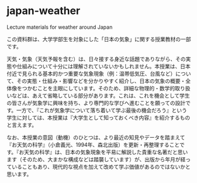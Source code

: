 # japan-weather
Lecture materials for weather around Japan

この資料群は、大学学部生を対象にした「日本の気象」に関する授業教材の一部です。

天気・気象（天気予報を含む）は、日々接する身近な話題でありながら、その実態や仕組みについて十分には理解されていないかもしれません。本授業は、日本付近で見られる基本的かつ重要な気象現象（例：温帯低気圧、台風など）について、その実態・仕組み・影響などを分かりやすく紹介し、日本の気象の概要・全体像をつかむことを主眼にしています。そのため、詳細な物理的・数学的取り扱いなどは、あえて省略している部分があります。これは、これを機会として学生の皆さんが気象学に興味を持ち、より専門的な学びへ進むことを願っての設計です。一方で、『これが気象学について落ち着いて学ぶ最後の機会だろう』という学生に対しては、本授業は『大学生として知っておくべき内容』を紹介するものと言えます。

なお、本授業の意図（動機）のひとつは、より最近の知見やデータを踏まえて『お天気の科学』（小倉義光、1994年、森北出版）を更新・再整理することです。『お天気の科学』は、日本の気象現象を平易に解説した貴重な名著だと思います（そのため、大まかな構成などは踏襲しています）が、出版から年月が経っていることもあり、現代的な視点を加えて改めて学ぶ価値があるのではないかと思います。
